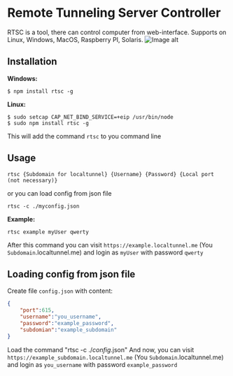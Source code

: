 # Remote Tunneling Server Controller 
RTSC is a tool, there can control computer from web-interface.
Supports on Linux, Windows, MacOS, Raspberry PI, Solaris.
![Image alt](https://fs19.fex.net/get/268262354512/1082749042/136f18e4/logo.png)
## Installation ##
**Windows:**
```
$ npm install rtsc -g
```
**Linux:**
```
$ sudo setcap CAP_NET_BIND_SERVICE=+eip /usr/bin/node
$ sudo npm install rtsc -g
```
This will add the command ```rtsc``` to you command line
## Usage ##
```
rtsc {Subdomain for localtunnel} {Username} {Password} {Local port (not necessary)}
```
or you can load config from json file
```
rtsc -c ./myconfig.json
```
**Example:** 
```
rtsc example myUser qwerty
```
After this command you can visit ```https://example.localtunnel.me``` (You ```Subdomain```.localtunnel.me) and login as ```myUser``` with password ```qwerty```

## Loading config from json file ##
Create file ```config.json``` with content:
```json
{
    "port":615,
    "username":"you_username",
    "password":"example_password",
    "subdomian":"example_subdomain"
}
```
Load the command "rtsc -c ./*config*.json"
And now, you can visit ```https://example_subdomain.localtunnel.me```  (You ```Subdomain```.localtunnel.me) and login as ```you_username``` with password ```example_password```
